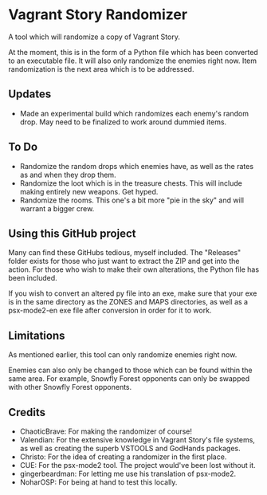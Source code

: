 # Vagrant Story Randomizer
A tool which will randomize a copy of Vagrant Story.

At the moment, this is in the form of a Python file which has been converted to an executable file. It will also only randomize the enemies right now. Item randomization is the next area which is to be addressed.
## Updates
* Made an experimental build which randomizes each enemy's random drop. May need to be finalized to work around dummied items.
## To Do
* Randomize the random drops which enemies have, as well as the rates as and when they drop them.
* Randomize the loot which is in the treasure chests. This will include making entirely new weapons. Get hyped.
* Randomize the rooms. This one's a bit more "pie in the sky" and will warrant a bigger crew.
## Using this GitHub project
Many can find these GitHubs tedious, myself included. The "Releases" folder exists for those who just want to extract the ZIP and get into the action. For those who wish to make their own alterations, the Python file has been included.

If you wish to convert an altered py file into an exe, make sure that your exe is in the same directory as the ZONES and MAPS directories, as well as a psx-mode2-en exe file after conversion in order for it to work. 
## Limitations
As mentioned earlier, this tool can only randomize enemies right now. 

Enemies can also only be changed to those which can be found within the same area. For example, Snowfly Forest opponents can only be swapped with other Snowfly Forest opponents.   
## Credits
* ChaoticBrave: For making the randomizer of course!
* Valendian: For the extensive knowledge in Vagrant Story's file systems, as well as creating the superb VSTOOLS and GodHands packages.
* Christo: For the idea of creating a randomizer in the first place.
* CUE: For the psx-mode2 tool. The project would've been lost without it.
* gingerbeardman: For letting me use his translation of psx-mode2.
* NoharOSP: For being at hand to test this locally.
